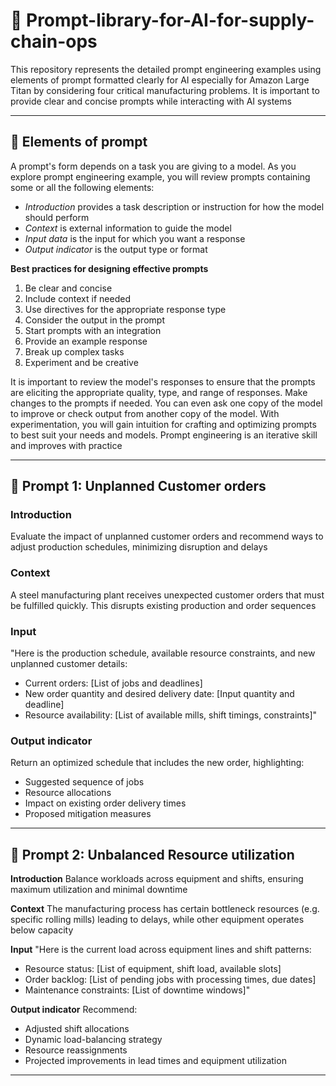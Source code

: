 # 🦢 Prompt-library-for-AI-for-supply-chain-ops
This repository represents the detailed prompt engineering examples using elements of prompt formatted clearly for AI especially for Amazon Large Titan by considering four critical manufacturing problems. It is important to provide clear and concise prompts while interacting with AI systems

---

## 🦑 Elements of prompt
A prompt's form depends on a task you are giving to a model. As you explore prompt engineering example, you will review prompts containing some or all the following elements:
- *Introduction* provides a task description or instruction for how the model should perform
- *Context* is external information to guide the model
- *Input data* is the input for which you want a response
- *Output indicator* is the output type or format

**Best practices for designing effective prompts**
1. Be clear and concise
2. Include context if needed
3. Use directives for the appropriate response type
4. Consider the output in the prompt
5. Start prompts with an integration
6. Provide an example response
7. Break up complex tasks
8. Experiment and be creative

It is important to review the model's responses to ensure that the prompts are eliciting the appropriate quality, type, and range of responses. Make changes to the prompts if needed. You can even ask one copy of the model to improve or check output from another copy of the model. With experimentation, you will gain intuition for crafting and optimizing prompts to best suit your needs and models. Prompt engineering is an iterative skill and improves with practice

---

## 🦋 Prompt 1: Unplanned Customer orders

### Introduction
Evaluate the impact of unplanned customer orders and recommend ways to adjust production schedules, minimizing disruption and delays

### Context
A steel manufacturing plant receives unexpected customer orders that must be fulfilled quickly. This disrupts existing production and order sequences

### Input
"Here is the production schedule, available resource constraints, and new unplanned customer details:
- Current orders: [List of jobs and deadlines]
- New order quantity and desired delivery date: [Input quantity and deadline]
- Resource availability: [List of available mills, shift timings, constraints]"

### Output indicator
Return an optimized schedule that includes the new order, highlighting:
- Suggested sequence of jobs
- Resource allocations
- Impact on existing order delivery times
- Proposed mitigation measures

---

## 🫎 Prompt 2: Unbalanced Resource utilization

**Introduction**
Balance workloads across equipment and shifts, ensuring maximum utilization and minimal downtime

**Context**
The manufacturing process has certain bottleneck resources (e.g. specific rolling mills) leading to delays, while other equipment operates below capacity

**Input**
"Here is the current load across equipment lines and shift patterns:
- Resource status: [List of equipment, shift load, available slots]
- Order backlog: [List of pending jobs with processing times, due dates]
- Maintenance constraints: [List of downtime windows]"

**Output indicator**
Recommend:
- Adjusted shift allocations
- Dynamic load-balancing strategy
- Resource reassignments
- Projected improvements in lead times and equipment utilization

---
